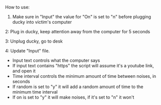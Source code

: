 How to use:

1. Make sure in "Input" the value for "On" is set to "n" before plugging ducky into victim's computer

2: Plug in ducky, keep attention away from the computer for 5 seconds

3: Unplug ducky, go to desk

4: Update "Input" file.
  - Input text controls what the computer says
  - If input text contains "https" the script will assume it's a youtube link, and open it
  - Time interval controls the minimum amount of time between noises, in seconds
  - If random is set to "y" it will add a random amount of time to the minimum time interval
  - If on is set to "y" it will make noises, if it's set to "n" it won't
